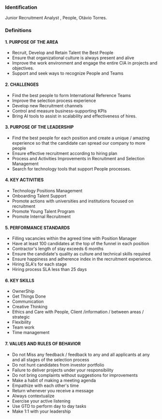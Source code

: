 ### Identification

Junior Recruitment Analyst , People, Otávio Torres.

### Definitions

#### 1. PURPOSE OF THE AREA

- Recruit, Develop and Retain Talent the Best People
- Ensure that organizational culture is always present and alive
- Improve the work environment and engage the entire CIA in projects and objectives.
- Support and seek ways to recognize People and Teams


#### 2. CHALLENGES

- Find the best people to form International Reference Teams
- Improve the selection process experience
- Develop new Recruitment channels
- Control and measure business-supporting KPIs
- Bring AI tools to assist in scalability and effectiveness of hires.


#### 3. PURPOSE OF THE LEADERSHIP

- Find the best people for each position and create a unique / amazing experience so that the candidate can spread our company to more people
- Ensure effective recruitment according to hiring plan
- Process and Activities Improvements in Recruitment and Selection Management
- Search for technology tools that support People processes.


#### 4. KEY ACTIVITIES

- Technology Positions Management
- Onboarding Talent Support
- Promote actions with universities and institutions focused on recruitment
- Promote Young Talent Program
- Promote Internal Recruitment


#### 5. PERFORMANCE STANDARDS

- Filling vacancies within the agreed time with Position Manager
- Have at least 100 candidates at the top of the funnel in each position
- Contractor's length of stay exceeds 6 months
- Ensure the candidate's quality as culture and technical skills required
- Ensure happiness and adherence index in the recruitment experience.
- Hiring SLA's for each stage
- Hiring process SLA less than 25 days

#### 6. KEY SKILLS

- OwnerShip
- Get Things Done
- Communication
- Creative Thinking
- Ethics and Care with People, Client /information / between areas / strategic
- Flexibility
- Team work
- Time management


#### 7. VALUES AND RULES OF BEHAVIOR

- Do not Miss any feedback / feedback to any and all applicants at any and all stages of the selection process
- Do not hunt candidates from investor portfolio
- Failure to deliver projects under your responsibility
- Do not bring complaints without suggestions for improvements
- Make a habit of making a meeting agenda
- Empathize with each other's time
- Return whenever you receive a message
- Always contextualize
- Exercise your active listening
- Use GTD to perform day to day tasks
- Make 1:1 with your leadership
